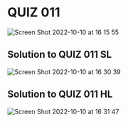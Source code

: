 # QUIZ 011

![Screen Shot 2022-10-10 at 16 15 55](https://user-images.githubusercontent.com/111819437/194815022-5bfe3e86-9299-44af-84fc-8e1aa82e9b56.png)

## Solution to QUIZ 011 SL
![Screen Shot 2022-10-10 at 16 30 39](https://user-images.githubusercontent.com/111819437/194816997-6aaa3097-e4c6-49fb-aa8d-e77b6c6ab88a.png)

## Solution to QUIZ 011 HL
![Screen Shot 2022-10-10 at 16 31 47](https://user-images.githubusercontent.com/111819437/194817147-9e436f06-7af3-43ab-86c2-5e95ce18d064.png)
